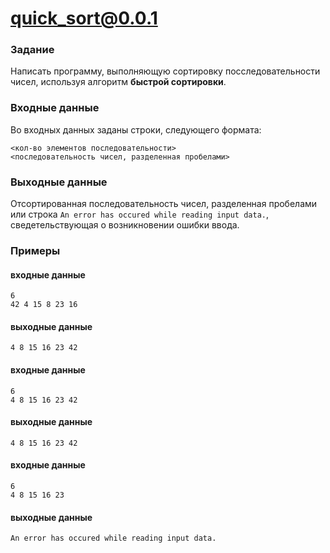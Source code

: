 # quick_sort@0.0.1

### Задание
Написать программу, выполняющую сортировку посследовательности чисел, используя алгоритм **быстрой сортировки**.

### Входные данные
Во входных данных заданы строки, следующего формата:
```
<кол-во элементов последовательности>
<последовательность чисел, разделенная пробелами>
```

### Выходные данные
Отсортированная последовательность чисел, разделенная пробелами или строка `An error has occured while reading input data.`, сведетельствующая о возникновении ошибки ввода.

### Примеры
#### входные данные
```
6
42 4 15 8 23 16
```
#### выходные данные
```
4 8 15 16 23 42
```
#### входные данные
```
6
4 8 15 16 23 42
```
#### выходные данные
```
4 8 15 16 23 42
```
#### входные данные
```
6
4 8 15 16 23
```
#### выходные данные
```
An error has occured while reading input data.
```
